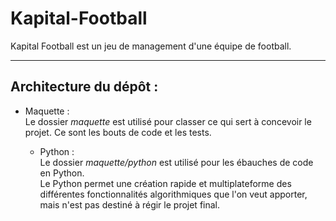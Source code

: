 # Kapital-Football

Kapital Football est un jeu de management d'une équipe de football.

----
## Architecture du dépôt :
- Maquette :  
	Le dossier *maquette* est utilisé pour classer ce qui sert à concevoir le projet. Ce sont les bouts de code et les tests.

	- Python :  
	Le dossier *maquette/python* est utilisé pour les ébauches de code en Python.  
	Le Python permet une création rapide et multiplateforme des différentes fonctionnalités algorithmiques que l'on veut apporter, mais n'est pas destiné à régir le projet final.
